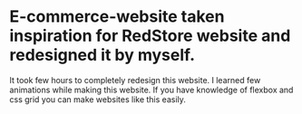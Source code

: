 # E-commerce-website taken inspiration for RedStore website and redesigned it by myself.
It took few hours to completely redesign this website.
I learned few animations while making this website.
If you have knowledge of flexbox and css grid you can make websites like this easily.
